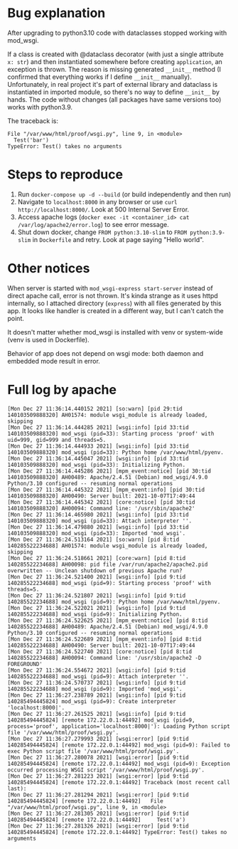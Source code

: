 # Bug explanation #

After upgrading to python3.10 code with dataclasses stopped working with mod_wsgi.

If a class is created with @dataclass decorator (with just a single attribute `x: str`) and then instantiated somewhere before creating `application`, an exception is thrown. The reason is missing generated `__init__` method (I confirmed that everything works if I define `__init__` manually). Unfortunately, in real project it's part of external library and dataclass is instantiated in imported module, so there's no way to define `__init__` by hands. The code without changes (all packages have same versions too) works with python3.9. 

The traceback is:

```
File "/var/www/html/proof/wsgi.py", line 9, in <module>
  Test('bar')
TypeError: Test() takes no arguments
``` 

# Steps to reproduce #

1. Run `docker-compose up -d --build` (or build independently and then run)
1. Navigate to `localhost:8000` in any browser or use `curl http://localhost:8000/`. Look at 500 Internal Server Error.
1. Access apache logs (`docker exec -it <container_id> cat /var/log/apache2/error.log`) to see error message.
1. Shut down docker, change `FROM python:3.10-slim` to `FROM python:3.9-slim` in `Dockerfile` and retry. Look at page saying "Hello world".

# Other notices #

When server is started with `mod_wsgi-express start-server` instead of direct apache call, error is not thrown. It's kinda strange as it uses httpd internally, so I attached directory (`express`) with all files generated by this app. It looks like handler is created in a different way, but I can't catch the point.

It doesn't matter whether mod_wsgi is installed with venv or system-wide (venv is used in Dockerfile).

Behavior of app does not depend on wsgi mode: both daemon and embedded mode result in error. 

# Full log by apache #

```
[Mon Dec 27 11:36:14.440152 2021] [so:warn] [pid 29:tid 140103509888320] AH01574: module wsgi_module is already loaded, skipping
[Mon Dec 27 11:36:14.444285 2021] [wsgi:info] [pid 33:tid 140103509888320] mod_wsgi (pid=33): Starting process 'proof' with uid=999, gid=999 and threads=5.
[Mon Dec 27 11:36:14.444933 2021] [wsgi:info] [pid 33:tid 140103509888320] mod_wsgi (pid=33): Python home /var/www/html/pyenv.
[Mon Dec 27 11:36:14.445047 2021] [wsgi:info] [pid 33:tid 140103509888320] mod_wsgi (pid=33): Initializing Python.
[Mon Dec 27 11:36:14.445286 2021] [mpm_event:notice] [pid 30:tid 140103509888320] AH00489: Apache/2.4.51 (Debian) mod_wsgi/4.9.0 Python/3.10 configured -- resuming normal operations
[Mon Dec 27 11:36:14.445322 2021] [mpm_event:info] [pid 30:tid 140103509888320] AH00490: Server built: 2021-10-07T17:49:44
[Mon Dec 27 11:36:14.445342 2021] [core:notice] [pid 30:tid 140103509888320] AH00094: Command line: '/usr/sbin/apache2'
[Mon Dec 27 11:36:14.465980 2021] [wsgi:info] [pid 33:tid 140103509888320] mod_wsgi (pid=33): Attach interpreter ''.
[Mon Dec 27 11:36:14.479880 2021] [wsgi:info] [pid 33:tid 140103509888320] mod_wsgi (pid=33): Imported 'mod_wsgi'.
[Mon Dec 27 11:36:24.513164 2021] [so:warn] [pid 8:tid 140285522234688] AH01574: module wsgi_module is already loaded, skipping
[Mon Dec 27 11:36:24.518661 2021] [core:warn] [pid 8:tid 140285522234688] AH00098: pid file /var/run/apache2/apache2.pid overwritten -- Unclean shutdown of previous Apache run?
[Mon Dec 27 11:36:24.521400 2021] [wsgi:info] [pid 9:tid 140285522234688] mod_wsgi (pid=9): Starting process 'proof' with threads=5.
[Mon Dec 27 11:36:24.521807 2021] [wsgi:info] [pid 9:tid 140285522234688] mod_wsgi (pid=9): Python home /var/www/html/pyenv.
[Mon Dec 27 11:36:24.522021 2021] [wsgi:info] [pid 9:tid 140285522234688] mod_wsgi (pid=9): Initializing Python.
[Mon Dec 27 11:36:24.522625 2021] [mpm_event:notice] [pid 8:tid 140285522234688] AH00489: Apache/2.4.51 (Debian) mod_wsgi/4.9.0 Python/3.10 configured -- resuming normal operations
[Mon Dec 27 11:36:24.522689 2021] [mpm_event:info] [pid 8:tid 140285522234688] AH00490: Server built: 2021-10-07T17:49:44
[Mon Dec 27 11:36:24.522740 2021] [core:notice] [pid 8:tid 140285522234688] AH00094: Command line: '/usr/sbin/apache2 -D FOREGROUND'
[Mon Dec 27 11:36:24.554672 2021] [wsgi:info] [pid 9:tid 140285522234688] mod_wsgi (pid=9): Attach interpreter ''.
[Mon Dec 27 11:36:24.570737 2021] [wsgi:info] [pid 9:tid 140285522234688] mod_wsgi (pid=9): Imported 'mod_wsgi'.
[Mon Dec 27 11:36:27.238789 2021] [wsgi:info] [pid 9:tid 140285494445824] mod_wsgi (pid=9): Create interpreter 'localhost:8000|'.
[Mon Dec 27 11:36:27.261525 2021] [wsgi:info] [pid 9:tid 140285494445824] [remote 172.22.0.1:44492] mod_wsgi (pid=9, process='proof', application='localhost:8000|'): Loading Python script file '/var/www/html/proof/wsgi.py'.
[Mon Dec 27 11:36:27.279993 2021] [wsgi:error] [pid 9:tid 140285494445824] [remote 172.22.0.1:44492] mod_wsgi (pid=9): Failed to exec Python script file '/var/www/html/proof/wsgi.py'.
[Mon Dec 27 11:36:27.280078 2021] [wsgi:error] [pid 9:tid 140285494445824] [remote 172.22.0.1:44492] mod_wsgi (pid=9): Exception occurred processing WSGI script '/var/www/html/proof/wsgi.py'.
[Mon Dec 27 11:36:27.281223 2021] [wsgi:error] [pid 9:tid 140285494445824] [remote 172.22.0.1:44492] Traceback (most recent call last):
[Mon Dec 27 11:36:27.281294 2021] [wsgi:error] [pid 9:tid 140285494445824] [remote 172.22.0.1:44492]   File "/var/www/html/proof/wsgi.py", line 9, in <module>
[Mon Dec 27 11:36:27.281305 2021] [wsgi:error] [pid 9:tid 140285494445824] [remote 172.22.0.1:44492]     Test('a')
[Mon Dec 27 11:36:27.281326 2021] [wsgi:error] [pid 9:tid 140285494445824] [remote 172.22.0.1:44492] TypeError: Test() takes no arguments
```

